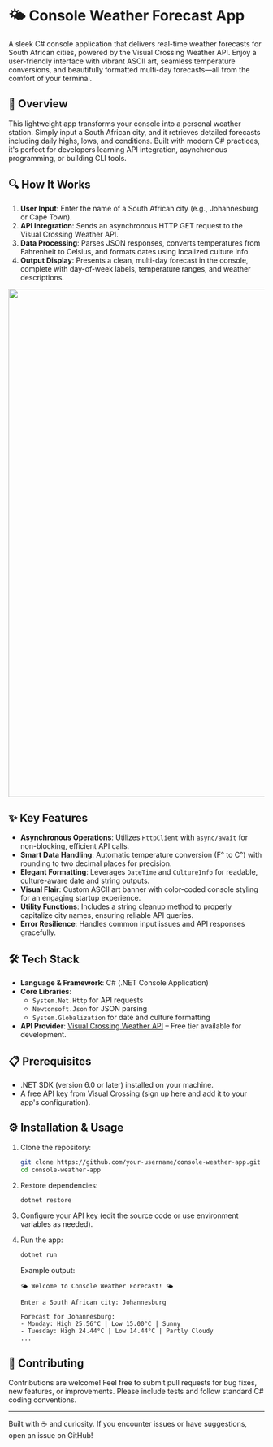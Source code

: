 # 🌤️ Console Weather Forecast App

A sleek C# console application that delivers real-time weather forecasts for South African cities, powered by the Visual Crossing Weather API. Enjoy a user-friendly interface with vibrant ASCII art, seamless temperature conversions, and beautifully formatted multi-day forecasts—all from the comfort of your terminal.

## 🚀 Overview

This lightweight app transforms your console into a personal weather station. Simply input a South African city, and it retrieves detailed forecasts including daily highs, lows, and conditions. Built with modern C# practices, it's perfect for developers learning API integration, asynchronous programming, or building CLI tools.

## 🔍 How It Works

1. **User Input**: Enter the name of a South African city (e.g., Johannesburg or Cape Town).
2. **API Integration**: Sends an asynchronous HTTP GET request to the Visual Crossing Weather API.
3. **Data Processing**: Parses JSON responses, converts temperatures from Fahrenheit to Celsius, and formats dates using localized culture info.
4. **Output Display**: Presents a clean, multi-day forecast in the console, complete with day-of-week labels, temperature ranges, and weather descriptions.

<div align="center">
  <img height="1000px" src="https://cdn.discordapp.com/attachments/1409660132521939116/1409660149248954489/image.png?ex=68ae2fd1&is=68acde51&hm=fa5811541158e4166027e90055ea3080ce6a57ee9bd00ac1c904f9230fe2dff8&">
</div>

## ✨ Key Features

- **Asynchronous Operations**: Utilizes `HttpClient` with `async/await` for non-blocking, efficient API calls.
- **Smart Data Handling**: Automatic temperature conversion (F° to C°) with rounding to two decimal places for precision.
- **Elegant Formatting**: Leverages `DateTime` and `CultureInfo` for readable, culture-aware date and string outputs.
- **Visual Flair**: Custom ASCII art banner with color-coded console styling for an engaging startup experience.
- **Utility Functions**: Includes a string cleanup method to properly capitalize city names, ensuring reliable API queries.
- **Error Resilience**: Handles common input issues and API responses gracefully.

## 🛠️ Tech Stack

- **Language & Framework**: C# (.NET Console Application)
- **Core Libraries**:
  - `System.Net.Http` for API requests
  - `Newtonsoft.Json` for JSON parsing
  - `System.Globalization` for date and culture formatting
- **API Provider**: [Visual Crossing Weather API](https://www.visualcrossing.com) – Free tier available for development.

## 📋 Prerequisites

- .NET SDK (version 6.0 or later) installed on your machine.
- A free API key from Visual Crossing (sign up [here](https://www.visualcrossing.com/weather-api) and add it to your app's configuration).

## ⚙️ Installation & Usage

1. Clone the repository:
   ```bash
   git clone https://github.com/your-username/console-weather-app.git
   cd console-weather-app
   ```

2. Restore dependencies:
   ```bash
   dotnet restore
   ```

3. Configure your API key (edit the source code or use environment variables as needed).

4. Run the app:
   ```bash
   dotnet run
   ```

   Example output:
   ```
   🌤️ Welcome to Console Weather Forecast! 🌤️

   Enter a South African city: Johannesburg

   Forecast for Johannesburg:
   - Monday: High 25.56°C | Low 15.00°C | Sunny
   - Tuesday: High 24.44°C | Low 14.44°C | Partly Cloudy
   ...
   ```

## 🤝 Contributing

Contributions are welcome! Feel free to submit pull requests for bug fixes, new features, or improvements. Please include tests and follow standard C# coding conventions.

---

Built with ☕ and curiosity. If you encounter issues or have suggestions, open an issue on GitHub!
